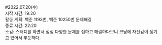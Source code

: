 #2022.07.20(수)  
시작 시간: 19:20  
활동 계획: 백준 1193번, 백준 10250번 문제해결  
종료 시간: 22:20  
소감: 스터디를 하면서 점점 다양한 문제를 접하고 해결하다보니 코딩에 자신감이 생기고 있어서 뿌듯하다. 